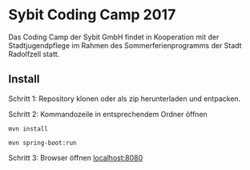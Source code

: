 
# Sybit Coding Camp 2017
Das Coding Camp der Sybit GmbH findet in Kooperation mit der Stadtjugendpflege im Rahmen des Sommerferienprogramms der Stadt Radolfzell statt.

## Install

Schritt 1: Repository klonen oder als zip herunterladen und entpacken.

Schritt 2: Kommandozeile in entsprechendem Ordner öffnen

``mvn install``

``mvn spring-boot:run``

Schritt 3: Browser öffnen [localhost:8080](http://localhost:8080)



